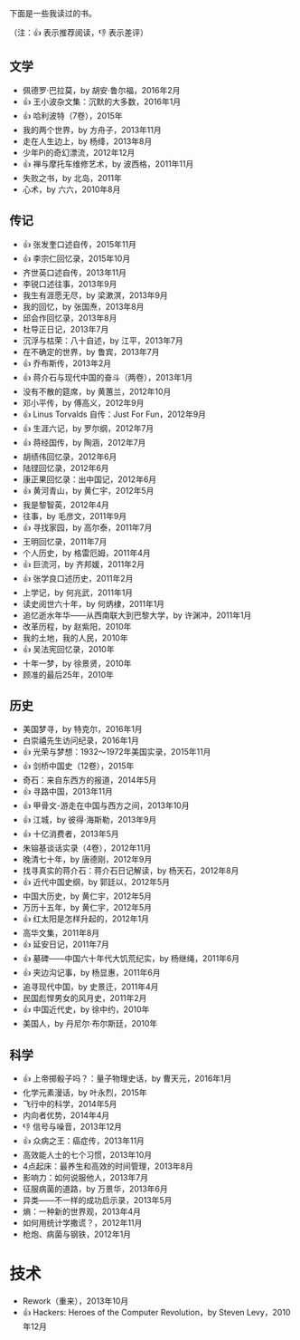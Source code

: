 下面是一些我读过的书。

（注：:+1: 表示推荐阅读，:-1: 表示差评）

## 文学

- 佩德罗·巴拉莫，by 胡安·鲁尔福，2016年2月
- :+1: 王小波杂文集：沉默的大多数，2016年1月
- :+1: 哈利波特（7卷），2015年
- 我的两个世界，by 方舟子，2013年11月
- 走在人生边上，by 杨绛，2013年8月
- 少年Pi的奇幻漂流，2012年12月
- :+1: 禅与摩托车维修艺术，by 波西格，2011年11月
- 失败之书，by 北岛，2011年
- 心术，by 六六，2010年8月

## 传记

- :+1: 张发奎口述自传，2015年11月
- :+1: 李宗仁回忆录，2015年10月
- 齐世英口述自传，2013年11月
- 李锐口述往事，2013年9月
- 我生有涯愿无尽，by 梁漱溟，2013年9月
- 我的回忆，by 张国焘，2013年8月
- 邱会作回忆录，2013年8月
- 杜导正日记，2013年7月
- 沉浮与枯荣：八十自述，by 江平，2013年7月
- 在不确定的世界，by 鲁宾，2013年7月
- :+1: 乔布斯传，2013年2月
- :+1: 蒋介石与现代中国的奋斗（两卷），2013年1月
- 没有不散的筵席，by 黄蕙兰，2012年10月
- 邓小平传，by 傅高义，2012年9月
- :+1: Linus Torvalds 自传：Just For Fun，2012年9月
- :+1: 生涯六记，by 罗尔纲，2012年7月
- :+1: 蒋经国传，by 陶涵，2012年7月
- 胡绩伟回忆录，2012年6月
- 陆铿回忆录，2012年6月
- 康正果回忆录：出中国记，2012年6月
- :+1: 黄河青山，by 黄仁宇，2012年5月
- 我是黎智英，2012年4月
- 往事，by 毛彦文，2011年9月
- :+1: 寻找家园，by 高尔泰，2011年7月
- 王明回忆录，2011年7月
- 个人历史，by 格雷厄姆，2011年4月
- :+1: 巨流河，by 齐邦媛，2011年2月
- :+1: 张学良口述历史，2011年2月
- 上学记，by 何兆武，2011年1月
- 读史阅世六十年，by 何炳棣，2011年1月
- 追忆逝水年华——从西南联大到巴黎大学，by 许渊冲，2011年1月
- 改革历程，by 赵紫阳，2010年
- 我的土地，我的人民，2010年
- :+1: 吴法宪回忆录，2010年
- 十年一梦，by 徐景贤，2010年
- 顾准的最后25年，2010年

## 历史

- 美国梦寻，by 特克尔，2016年1月
- 白崇禧先生访问纪录，2016年1月
- :+1: 光荣与梦想：1932～1972年美国实录，2015年11月
- :+1: 剑桥中国史（12卷），2015年
- 奇石：来自东西方的报道，2014年5月
- :+1: 寻路中国，2013年11月
- :+1: 甲骨文-游走在中国与西方之间，2013年10月
- :+1: 江城，by 彼得·海斯勒，2013年9月
- :+1: 十亿消费者，2013年5月
- 朱镕基谈话实录（4卷），2012年11月
- 晚清七十年，by 唐德刚，2012年9月
- 找寻真实的蒋介石：蒋介石日记解读，by 杨天石，2012年8月
- :+1: 近代中国史纲，by 郭廷以，2012年5月
- 中国大历史，by 黄仁宇，2012年5月
- 万历十五年，by 黄仁宇，2012年5月
- :+1: 红太阳是怎样升起的，2012年1月
- 高华文集，2011年8月
- :+1: 延安日记，2011年7月
- :+1: 墓碑——中国六十年代大饥荒纪实，by 杨继绳，2011年6月
- :+1: 夹边沟记事，by 杨显惠，2011年6月
- 追寻现代中国，by 史景迁，2011年4月
- 民国彪悍男女的风月史，2011年2月
- :+1: 中国近代史，by 徐中约，2010年
- 美国人，by 丹尼尔·布尔斯廷，2010年

## 科学

- :+1: 上帝掷骰子吗？：量子物理史话，by 曹天元，2016年1月
- 化学元素漫话，by 叶永烈，2015年
- 飞行中的科学，2014年5月
- 内向者优势，2014年4月
- :-1: 信号与噪音，2013年12月
- :+1: 众病之王：癌症传，2013年11月
- 高效能人士的七个习惯，2013年10月
- 4点起床：最养生和高效的时间管理，2013年8月
- 影响力：如何说服他人，2013年7月
- 征服病菌的道路，by 万景华，2013年6月
- 异类——不一样的成功启示录，2013年5月
- 熵：一种新的世界观，2013年4月
- 如何用统计学撒谎？，2012年11月
- 枪炮、病菌与钢铁，2012年1月

# 技术

- Rework（重来），2013年10月
- :+1: Hackers: Heroes of the Computer Revolution，by Steven Levy，2010年12月
